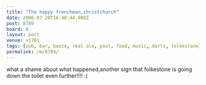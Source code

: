 ```yaml
---
title: "The happy frenchman,christchurch"
date: 2006-07-28T16:40:44.000Z
post: 8789
board: 8
layout: post
venue: v1701
tags: [pub, bar, booze, real ale, pool, food, music, darts, folkestone]
permalink: /m/8789/
---
```

what a shame about what happened,another sign that folkestone is going down the toilet even further!!!! :(
